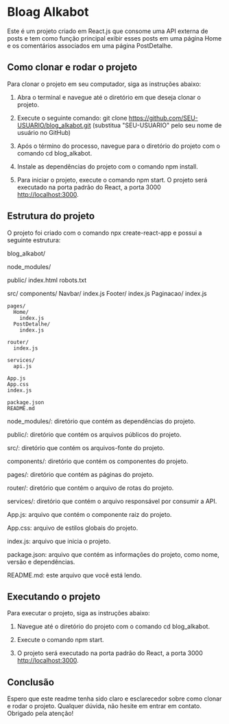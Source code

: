 # Bloag Alkabot

Este é um projeto criado em React.js que consome uma API externa de posts e tem como função principal exibir esses posts em uma página Home e os comentários associados em uma página PostDetalhe.

## Como clonar e rodar o projeto

Para clonar o projeto em seu computador, siga as instruções abaixo:

1. Abra o terminal e navegue até o diretório em que deseja clonar o projeto.

2. Execute o seguinte comando: git clone https://github.com/SEU-USUARIO/blog_alkabot.git (substitua "SEU-USUARIO" pelo seu nome de usuário no GitHub)

3. Após o término do processo, navegue para o diretório do projeto com o comando cd blog_alkabot.

4. Instale as dependências do projeto com o comando npm install.

5. Para iniciar o projeto, execute o comando npm start. O projeto será executado na porta padrão do React, a porta 3000 [http://localhost:3000](http://localhost:3000).


## Estrutura do projeto

O projeto foi criado com o comando npx create-react-app e possui a seguinte estrutura:

blog_alkabot/

  node_modules/
  
  public/
    index.html
    robots.txt

  src/
    components/
      Navbar/
        index.js
      Footer/
        index.js
      Paginacao/
        index.js
    
    pages/
      Home/
        index.js
      PostDetalhe/
        index.js
    
    router/
      index.js
    
    services/
      api.js
    
    App.js
    App.css
    index.js

    package.json
    README.md


node_modules/: diretório que contém as dependências do projeto.

public/: diretório que contém os arquivos públicos do projeto.

src/: diretório que contém os arquivos-fonte do projeto.

components/: diretório que contém os componentes do projeto.

pages/: diretório que contém as páginas do projeto.

router/: diretório que contém o arquivo de rotas do projeto.

services/: diretório que contém o arquivo responsável por consumir a API.

App.js: arquivo que contém o componente raiz do projeto.

App.css: arquivo de estilos globais do projeto.

index.js: arquivo que inicia o projeto.

package.json: arquivo que contém as informações do projeto, como nome, versão e dependências.

README.md: este arquivo que você está lendo.


## Executando o projeto

Para executar o projeto, siga as instruções abaixo:

1. Navegue até o diretório do projeto com o comando cd blog_alkabot.

2. Execute o comando npm start.

3. O projeto será executado na porta padrão do React, a porta 3000 [http://localhost:3000](http://localhost:3000).

## Conclusão

Espero que este readme tenha sido claro e esclarecedor sobre como clonar e rodar o projeto. Qualquer dúvida, não hesite em entrar em contato. Obrigado pela atenção!

